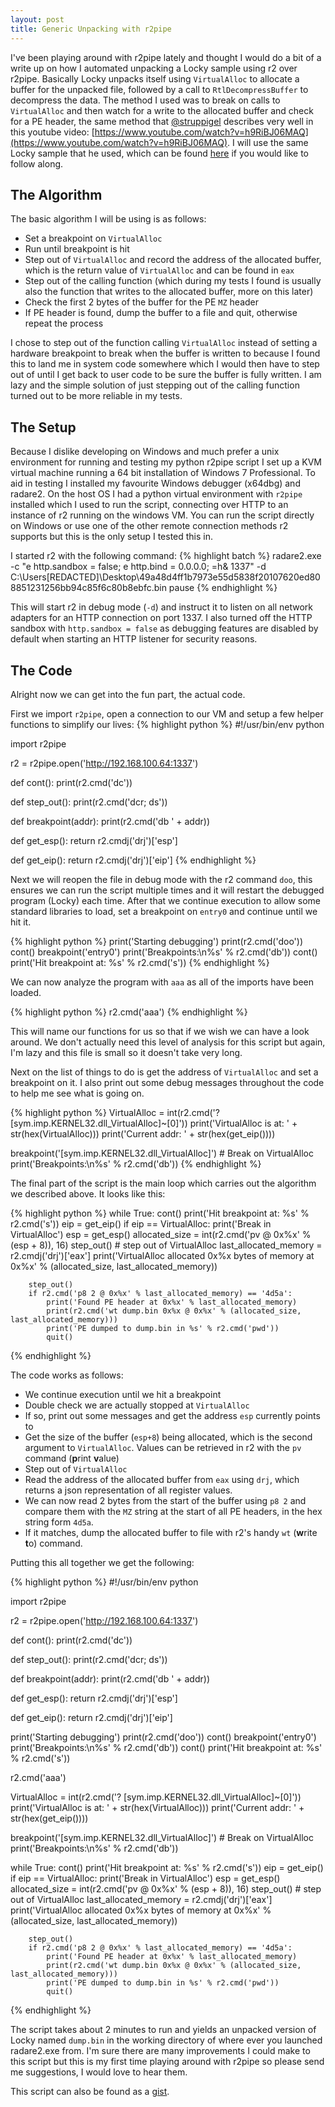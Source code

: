 ```yaml
---
layout: post
title: Generic Unpacking with r2pipe
---
```


I've been playing around with r2pipe lately and thought I would do a bit of a write up on how I automated unpacking a Locky sample using r2 over r2pipe.
Basically Locky unpacks itself using `VirtualAlloc` to allocate a buffer for the unpacked file, followed by a call to `RtlDecompressBuffer` to decompress the data.
The method I used was to break on calls to `VirtualAlloc` and then watch for a write to the allocated buffer and check for a PE header, the same method that [@struppigel](https://twitter.com/struppigel) describes very well in this youtube video: [https://www.youtube.com/watch?v=h9RiBJ06MAQ](https://www.youtube.com/watch?v=h9RiBJ06MAQ). I will use the same Locky sample that he used, which can be found [here](https://www.hybrid-analysis.com/sample/49a48d4ff1b7973e55d5838f20107620ed808851231256bb94c85f6c80b8ebfc?environmentId=100) if you would like to follow along.

The Algorithm
-
The basic algorithm I will be using is as follows:
- Set a breakpoint on `VirtualAlloc`
- Run until breakpoint is hit
- Step out of `VirtualAlloc` and record the address of the allocated buffer, which is the return value of `VirtualAlloc` and can be found in `eax`
- Step out of the calling function (which during my tests I found is usually also the function that writes to the allocated buffer, more on this later)
- Check the first 2 bytes of the buffer for the PE `MZ` header
- If PE header is found, dump the buffer to a file and quit, otherwise repeat the process

I chose to step out of the function calling `VirtualAlloc` instead of setting a hardware breakpoint to break when the buffer is written to because I found this to land me in system code somewhere which I would then have to step out of until I get back to user code to be sure the buffer is fully written. I am lazy and the simple solution of just stepping out of the calling function turned out to be more reliable in my tests.

The Setup
-
Because I dislike developing on Windows and much prefer a unix environment for running and testing my python r2pipe script I set up a KVM virtual machine running a 64 bit installation of Windows 7 Professional. To aid in testing I installed my favourite Windows debugger (x64dbg) and radare2. On the host OS I had a python virtual environment with `r2pipe` installed which I used to run the script, connecting over HTTP to an instance of r2 running on the windows VM. You can run the script directly on Windows or use one of the other remote connection methods r2 supports but this is the only setup I tested this in.

I started r2 with the following command:
{% highlight batch %}
radare2.exe -c "e http.sandbox = false; e http.bind = 0.0.0.0; =h& 1337" -d C:\Users\[REDACTED]\Desktop\49a48d4ff1b7973e55d5838f20107620ed808851231256bb94c85f6c80b8ebfc.bin
pause
{% endhighlight %}

This will start r2 in debug mode (`-d`) and instruct it to listen on all network adapters for an HTTP connection on port 1337. I also turned off the HTTP sandbox with `http.sandbox = false` as debugging features are disabled by default when starting an HTTP listener for security reasons.

The Code
-
Alright now we can get into the fun part, the actual code.

First we import `r2pipe`, open a connection to our VM and setup a few helper functions to simplify our lives:
{% highlight python %}
#!/usr/bin/env python

import r2pipe

r2 = r2pipe.open('http://192.168.100.64:1337')


def cont():
    print(r2.cmd('dc'))


def step_out():
    print(r2.cmd('dcr; ds'))


def breakpoint(addr):
    print(r2.cmd('db ' + addr))


def get_esp():
    return r2.cmdj('drj')['esp']


def get_eip():
    return r2.cmdj('drj')['eip']
{% endhighlight %}

Next we will reopen the file in debug mode with the r2 command `doo`, this ensures we can run the script multiple times and it will restart the debugged program (Locky) each time. After that we continue execution to allow some standard libraries to load, set a breakpoint on `entry0` and continue until we hit it.

{% highlight python %}
print('Starting debugging')
print(r2.cmd('doo'))
cont()
breakpoint('entry0')
print('Breakpoints:\n%s' % r2.cmd('db'))
cont()
print('Hit breakpoint at: %s' % r2.cmd('s'))
{% endhighlight %}

We can now analyze the program with `aaa` as all of the imports have been loaded.

{% highlight python %}
r2.cmd('aaa')
{% endhighlight %}

This will name our functions for us so that if we wish we can have a look around. We don't actually need this level of analysis for this script but again, I'm lazy and this file is small so it doesn't take very long.

Next on the list of things to do is get the address of `VirtualAlloc` and set a breakpoint on it. I also print out some debug messages throughout the code to help me see what is going on.

{% highlight python %}
VirtualAlloc = int(r2.cmd('? [sym.imp.KERNEL32.dll_VirtualAlloc]~[0]'))
print('VirtualAlloc is at: ' + str(hex(VirtualAlloc)))
print('Current addr: ' + str(hex(get_eip())))

breakpoint('[sym.imp.KERNEL32.dll_VirtualAlloc]')  # Break on VirtualAlloc
print('Breakpoints:\n%s' % r2.cmd('db'))
{% endhighlight %}

The final part of the script is the main loop which carries out the algorithm we described above. It looks like this:

{% highlight python %}
while True:
    cont()
    print('Hit breakpoint at: %s' % r2.cmd('s'))
    eip = get_eip()
    if eip == VirtualAlloc:
        print('Break in VirtualAlloc')
        esp = get_esp()
        allocated_size = int(r2.cmd('pv @ 0x%x' % (esp + 8)), 16)
        step_out()  # step out of VirtualAlloc
        last_allocated_memory = r2.cmdj('drj')['eax']
        print('VirtualAlloc allocated 0x%x bytes of memory at 0x%x' % (allocated_size, last_allocated_memory))

        step_out()
        if r2.cmd('p8 2 @ 0x%x' % last_allocated_memory) == '4d5a':
            print('Found PE header at 0x%x' % last_allocated_memory)
            print(r2.cmd('wt dump.bin 0x%x @ 0x%x' % (allocated_size, last_allocated_memory)))
            print('PE dumped to dump.bin in %s' % r2.cmd('pwd'))
            quit()
{% endhighlight %}

The code works as follows:
- We continue execution until we hit a breakpoint
- Double check we are actually stopped at `VirtualAlloc`
- If so, print out some messages and get the address `esp` currently points to
- Get the size of the buffer (`esp+8`) being allocated, which is the second argument to `VirtualAlloc`. Values can be retrieved in r2 with the `pv` command (**p**rint **v**alue)
- Step out of `VirtualAlloc`
- Read the address of the allocated buffer from `eax` using `drj`, which returns a json representation of all register values.
- We can now read 2 bytes from the start of the buffer using `p8 2` and compare them with the `MZ` string at the start of all PE headers, in the hex string form `4d5a`.
- If it matches, dump the allocated buffer to file with r2's handy `wt` (**w**rite **t**o) command.

Putting this all together we get the following:

{% highlight python %}
#!/usr/bin/env python

import r2pipe

r2 = r2pipe.open('http://192.168.100.64:1337')


def cont():
    print(r2.cmd('dc'))


def step_out():
    print(r2.cmd('dcr; ds'))


def breakpoint(addr):
    print(r2.cmd('db ' + addr))


def get_esp():
    return r2.cmdj('drj')['esp']


def get_eip():
    return r2.cmdj('drj')['eip']


print('Starting debugging')
print(r2.cmd('doo'))
cont()
breakpoint('entry0')
print('Breakpoints:\n%s' % r2.cmd('db'))
cont()
print('Hit breakpoint at: %s' % r2.cmd('s'))

r2.cmd('aaa')

VirtualAlloc = int(r2.cmd('? [sym.imp.KERNEL32.dll_VirtualAlloc]~[0]'))
print('VirtualAlloc is at: ' + str(hex(VirtualAlloc)))
print('Current addr: ' + str(hex(get_eip())))

breakpoint('[sym.imp.KERNEL32.dll_VirtualAlloc]')  # Break on VirtualAlloc
print('Breakpoints:\n%s' % r2.cmd('db'))

while True:
    cont()
    print('Hit breakpoint at: %s' % r2.cmd('s'))
    eip = get_eip()
    if eip == VirtualAlloc:
        print('Break in VirtualAlloc')
        esp = get_esp()
        allocated_size = int(r2.cmd('pv @ 0x%x' % (esp + 8)), 16)
        step_out()  # step out of VirtualAlloc
        last_allocated_memory = r2.cmdj('drj')['eax']
        print('VirtualAlloc allocated 0x%x bytes of memory at 0x%x' % (allocated_size, last_allocated_memory))

        step_out()
        if r2.cmd('p8 2 @ 0x%x' % last_allocated_memory) == '4d5a':
            print('Found PE header at 0x%x' % last_allocated_memory)
            print(r2.cmd('wt dump.bin 0x%x @ 0x%x' % (allocated_size, last_allocated_memory)))
            print('PE dumped to dump.bin in %s' % r2.cmd('pwd'))
            quit()
{% endhighlight %}

The script takes about 2 minutes to run and yields an unpacked version of Locky named `dump.bin` in the working directory of where ever you launched radare2.exe from. I'm sure there are many improvements I could make to this script but this is my first time playing around with r2pipe so please send me suggestions, I would love to hear them.

This script can also be found as a [gist](https://gist.github.com/scrapbird/d215ec29d9cc67f9e671631cbe700391).

